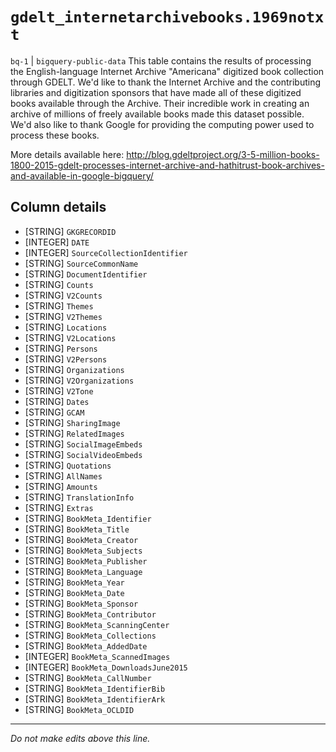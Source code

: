 # `gdelt_internetarchivebooks.1969notxt`
`bq-1` | `bigquery-public-data`
This table contains the results of processing the English-language Internet Archive "Americana" digitized book collection through GDELT.  We'd like to thank the Internet Archive and the contributing libraries and digitization sponsors that have made all of these digitized books available through the Archive.  Their incredible work in creating an archive of millions of freely available books made this dataset possible.  We'd also like to thank Google for providing the computing power used to process these books.

More details available here:
http://blog.gdeltproject.org/3-5-million-books-1800-2015-gdelt-processes-internet-archive-and-hathitrust-book-archives-and-available-in-google-bigquery/

## Column details
* [STRING]    `GKGRECORDID`
* [INTEGER]   `DATE`
* [INTEGER]   `SourceCollectionIdentifier`
* [STRING]    `SourceCommonName`
* [STRING]    `DocumentIdentifier`
* [STRING]    `Counts`
* [STRING]    `V2Counts`
* [STRING]    `Themes`
* [STRING]    `V2Themes`
* [STRING]    `Locations`
* [STRING]    `V2Locations`
* [STRING]    `Persons`
* [STRING]    `V2Persons`
* [STRING]    `Organizations`
* [STRING]    `V2Organizations`
* [STRING]    `V2Tone`
* [STRING]    `Dates`
* [STRING]    `GCAM`
* [STRING]    `SharingImage`
* [STRING]    `RelatedImages`
* [STRING]    `SocialImageEmbeds`
* [STRING]    `SocialVideoEmbeds`
* [STRING]    `Quotations`
* [STRING]    `AllNames`
* [STRING]    `Amounts`
* [STRING]    `TranslationInfo`
* [STRING]    `Extras`
* [STRING]    `BookMeta_Identifier`
* [STRING]    `BookMeta_Title`
* [STRING]    `BookMeta_Creator`
* [STRING]    `BookMeta_Subjects`
* [STRING]    `BookMeta_Publisher`
* [STRING]    `BookMeta_Language`
* [STRING]    `BookMeta_Year`
* [STRING]    `BookMeta_Date`
* [STRING]    `BookMeta_Sponsor`
* [STRING]    `BookMeta_Contributor`
* [STRING]    `BookMeta_ScanningCenter`
* [STRING]    `BookMeta_Collections`
* [STRING]    `BookMeta_AddedDate`
* [INTEGER]   `BookMeta_ScannedImages`
* [INTEGER]   `BookMeta_DownloadsJune2015`
* [STRING]    `BookMeta_CallNumber`
* [STRING]    `BookMeta_IdentifierBib`
* [STRING]    `BookMeta_IdentifierArk`
* [STRING]    `BookMeta_OCLDID`

-------------------------------------------------------------------------------
*Do not make edits above this line.*
